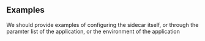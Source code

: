 ## Examples

We should provide examples of configuring the sidecar itself, or through the paramter list of the application, or the environment of the application

